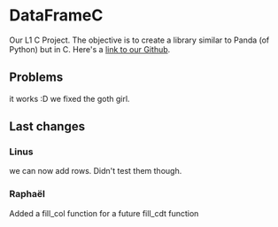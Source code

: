 # DataFrameC

Our L1 C Project. The objective is to create a library similar to Panda (of Python) but in C.
Here's a [link to our Github](https://github.com/Fullbust505/CDataFrame).

## Problems

it works :D we fixed the goth girl.

## Last changes

### Linus

we can now add rows. Didn't test them though.

### Raphaël

Added a fill_col function for a future fill_cdt function
